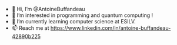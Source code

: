 - 👋 Hi, I’m @AntoineBuffandeau
- 👀 I’m interested in programming and quantum computing !
- 🌱 I’m currently learning computer science at ESILV.
- 📫 Reach me at https://www.linkedin.com/in/antoine-buffandeau-42890b225

<!---
AntoineBuffandeau/AntoineBuffandeau is a ✨ special ✨ repository because its `README.md` (this file) appears on your GitHub profile.
You can click the Preview link to take a look at your changes.
--->
